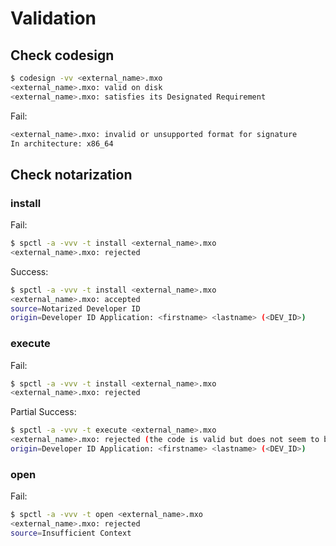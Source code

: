 # Validation

## Check codesign

```bash
$ codesign -vv <external_name>.mxo
<external_name>.mxo: valid on disk
<external_name>.mxo: satisfies its Designated Requirement
```

Fail:

```bash
<external_name>.mxo: invalid or unsupported format for signature
In architecture: x86_64
```

## Check notarization

### install

Fail:

```bash
$ spctl -a -vvv -t install <external_name>.mxo
<external_name>.mxo: rejected
```

Success:

```bash
$ spctl -a -vvv -t install <external_name>.mxo
<external_name>.mxo: accepted
source=Notarized Developer ID
origin=Developer ID Application: <firstname> <lastname> (<DEV_ID>)
```

### execute

Fail:

```bash
$ spctl -a -vvv -t install <external_name>.mxo
<external_name>.mxo: rejected
```

Partial Success:

```bash
$ spctl -a -vvv -t execute <external_name>.mxo
<external_name>.mxo: rejected (the code is valid but does not seem to be an app)
origin=Developer ID Application: <firstname> <lastname> (<DEV_ID>)
```

### open

Fail:

```bash
$ spctl -a -vvv -t open <external_name>.mxo
<external_name>.mxo: rejected
source=Insufficient Context
```
